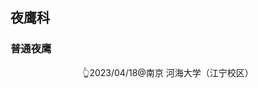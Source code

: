 ## 夜鹰科

### 普通夜鹰
<div style="text-align: center"><audio src="https://asgeologeekfan-images.oss-cn-hangzhou.aliyuncs.com/audio/Moling%20Residential%20D-0-8.m4a"></audio></div>
<div style="text-align: center">👆2023/04/18@南京 河海大学（江宁校区）</div>